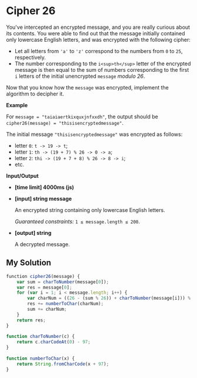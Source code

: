 # Cipher 26
﻿You've intercepted an encrypted message, and you are really curious about its contents. You were able to find out that the message initially contained only lowercase English letters, and was encrypted with the following cipher:

*   Let all letters from `'a'` to `'z'` correspond to the numbers from `0` to `25`, respectively.
*   The number corresponding to the `i<sup>th</sup>` letter of the encrypted message is then equal to the sum of numbers corresponding to the first `i` letters of the initial unencrypted `message` _modulo 26_.

Now that you know how the `message` was encrypted, implement the algorithm to decipher it.

**Example**

For `message = "taiaiaertkixquxjnfxxdh"`, the output should be
`cipher26(message) = "thisisencryptedmessage"`.

The initial message `"thisisencryptedmessage"` was encrypted as follows:

*   letter `0`: `t -> 19 -> t`;
*   letter `1`: `th -> (19 + 7) % 26 -> 0 -> a`;
*   letter `2`: `thi -> (19 + 7 + 8) % 26 -> 8 -> i`;
*   etc.

**Input/Output**

*   **[time limit] 4000ms (js)**

*   **[input] string message**

    An encrypted string containing only lowercase English letters.

    _Guaranteed constraints:_
    `1 ≤ message.length ≤ 200`.

*   **[output] string**

    A decrypted message.


## My Solution
```javascript
﻿function cipher26(message) {
    var sum = charToNumber(message[0]);
    var res = message[0];
    for (var i = 1; i < message.length; i++) {
        var charNum = ((26 - (sum % 26)) + charToNumber(message[i])) % 26;
        res += numberToChar(charNum);
        sum += charNum;
    }
    return res;
}
​
function charToNumber(c) {
    return c.charCodeAt(0) - 97;
}
​
function numberToChar(x) {
    return String.fromCharCode(x + 97);
}
```
